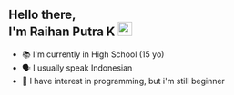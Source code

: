 ## Hello there, <br> I'm Raihan Putra K <img src="https://github.com/TheDudeThatCode/TheDudeThatCode/blob/master/Assets/Hi.gif" width=25px height=25px>

* 📚 I'm currently in High School (15 yo)
* 🗣️ I usually speak Indonesian 
* 🌱 I have interest in programming, but i'm still beginner 

